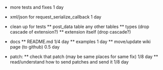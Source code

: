 * more tests and fixes
1 day

* xml/json for request_serialize_callback
1 day

* clean up for tests
  ** post_data table any other tables
  ** types (drop cascade of extension?)
  ** extension itself (drop cascade?)

* docs
  ** README.md
  1/4 day
  ** examples
  1 day
  ** move/update wiki page (to github)
  0.5 day

* patch:
  ** check that patch (may be same places for same fix)
  1/8 day
  ** read/understand how to send patches and send it
  1/8 day
